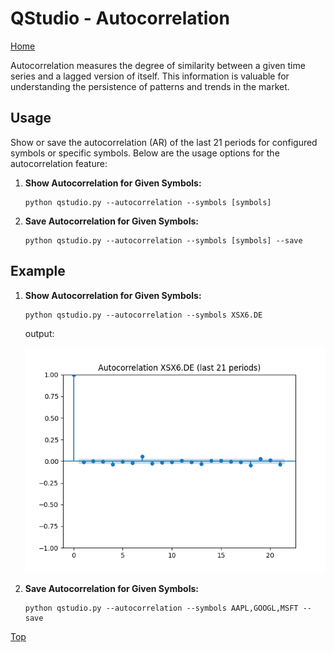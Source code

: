 # QStudio - Autocorrelation

[Home](index.md)

Autocorrelation measures the degree of similarity between a given time series and a lagged version of itself. This information is valuable for understanding the persistence of patterns and trends in the market.

## Usage

Show or save the autocorrelation (AR) of the last 21 periods for configured symbols or specific symbols. Below are the usage options for the autocorrelation feature:

1. **Show Autocorrelation for Given Symbols:**
   ```textmate
   python qstudio.py --autocorrelation --symbols [symbols]
   ```

2. **Save Autocorrelation for Given Symbols:**
   ```textmate
   python qstudio.py --autocorrelation --symbols [symbols] --save
   ```

## Example

1. **Show Autocorrelation for Given Symbols:**
   ```pythonregexp
   python qstudio.py --autocorrelation --symbols XSX6.DE
   ```
   output:

    ![Autocorrelation](./img/autocorrelation_1.png )


2. **Save Autocorrelation for Given Symbols:**
   ```pythonregexp
   python qstudio.py --autocorrelation --symbols AAPL,GOOGL,MSFT --save
   ```


[Top](#qstudio---autocorrelation)